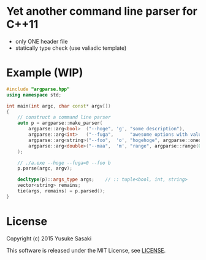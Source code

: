 Yet another command line parser for C++11
=========================================

* only ONE header file
* statically type check (use valiadic template)

# Example (WIP)

```cpp
#include "argparse.hpp"
using namespace std;

int main(int argc, char const* argv[])
{
    // construct a command line parser
    auto p = argparse::make_parser(
        argparse::arg<bool>  ("--hoge", 'g', "some description"),
        argparse::arg<int>   ("--fuga",      "awesome options with value", 0),
        argparse::arg<string>("--foo",  'o', "hogehoge", argparse::oneof("a", "b", "c")),
        argparse::arg<double>("--maa",  'm', "range", argparse::range(0, 100)),
    );

    // ./a.exe --hoge --fuga=0 --foo b
    p.parse(argc, argv);

    decltype(p)::args_type args;    // :: tuple<bool, int, string>
    vector<string> remains;
    tie(args, remains) = p.parsed();
}
```

# License
Copyright (c) 2015 Yusuke Sasaki

This software is released under the MIT License, see [LICENSE](LICENSE).
